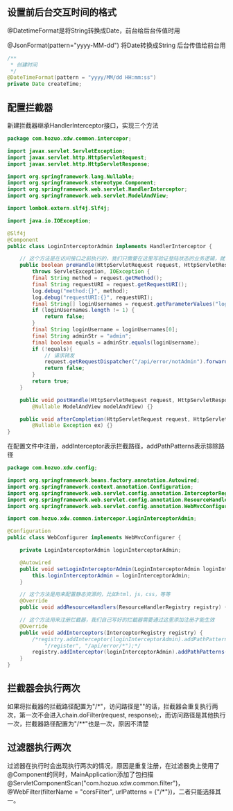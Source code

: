 ## 设置前后台交互时间的格式

@DatetimeFormat是将String转换成Date，前台给后台传值时用

@JsonFormat(pattern="yyyy-MM-dd")  将Date转换成String  后台传值给前台用

```java
/**
 * 创建时间
 */
@DateTimeFormat(pattern = "yyyy/MM/dd HH:mm:ss")
private Date createTime;
```

## 配置拦截器

新建拦截器继承HandlerInterceptor接口，实现三个方法

```java
package com.hozuo.xdw.common.intercepor;

import javax.servlet.ServletException;
import javax.servlet.http.HttpServletRequest;
import javax.servlet.http.HttpServletResponse;

import org.springframework.lang.Nullable;
import org.springframework.stereotype.Component;
import org.springframework.web.servlet.HandlerInterceptor;
import org.springframework.web.servlet.ModelAndView;

import lombok.extern.slf4j.Slf4j;

import java.io.IOException;

@Slf4j
@Component
public class LoginInterceptorAdmin implements HandlerInterceptor {

    // 这个方法是在访问接口之前执行的，我们只需要在这里写验证登陆状态的业务逻辑，就可以在用户调用指定接口之前验证登陆状态了
    public boolean preHandle(HttpServletRequest request, HttpServletResponse response, Object handler)
        throws ServletException, IOException {
        final String method = request.getMethod();
        final String requestURI = request.getRequestURI();
        log.debug("method:{}", method);
        log.debug("requestURI:{}", requestURI);
        final String[] loginUsernames = request.getParameterValues("loginUsername");
        if (loginUsernames.length != 1) {
            return false;
        }
        final String loginUsername = loginUsernames[0];
        final String adminStr = "admin";
        final boolean equals = adminStr.equals(loginUsername);
        if (!equals){
            // 请求转发
            request.getRequestDispatcher("/api/error/notAdmin").forward(request, response);
            return false;
        }
        return true;
    }

    public void postHandle(HttpServletRequest request, HttpServletResponse response, Object handler,
        @Nullable ModelAndView modelAndView) {}

    public void afterCompletion(HttpServletRequest request, HttpServletResponse response, Object handler,
        @Nullable Exception ex) {}
}
```

在配置文件中注册，addInterceptor表示拦截路径，addPathPatterns表示排除路径

```java
package com.hozuo.xdw.config;

import org.springframework.beans.factory.annotation.Autowired;
import org.springframework.context.annotation.Configuration;
import org.springframework.web.servlet.config.annotation.InterceptorRegistry;
import org.springframework.web.servlet.config.annotation.ResourceHandlerRegistry;
import org.springframework.web.servlet.config.annotation.WebMvcConfigurer;

import com.hozuo.xdw.common.intercepor.LoginInterceptorAdmin;

@Configuration
public class WebConfigurer implements WebMvcConfigurer {

    private LoginInterceptorAdmin loginInterceptorAdmin;

    @Autowired
    public void setLoginInterceptorAdmin(LoginInterceptorAdmin loginInterceptorAdmin) {
        this.loginInterceptorAdmin = loginInterceptorAdmin;
    }

    // 这个方法是用来配置静态资源的，比如html，js，css，等等
    @Override
    public void addResourceHandlers(ResourceHandlerRegistry registry) {}

    // 这个方法用来注册拦截器，我们自己写好的拦截器需要通过这里添加注册才能生效
    @Override
    public void addInterceptors(InterceptorRegistry registry) {
        /*registry.addInterceptor(loginInterceptorAdmin).addPathPatterns("/**").excludePathPatterns("/api/user/login",
            "/register", "/api/error/*");*/
        registry.addInterceptor(loginInterceptorAdmin).addPathPatterns("/api/user/register");
    }
}
```

## 拦截器会执行两次

如果将拦截器的拦截路径配置为"/*"，访问路径是""的话，拦截器会重复执行两次，第一次不会进入chain.doFilter(request, response);，而访问路径是其他执行一次，拦截器路径配置为"/**"也是一次，原因不清楚

## 过滤器执行两次

过滤器在执行时会出现执行两次的情况，原因是重复注册，在过滤器类上使用了@Component的同时，MainApplication添加了包扫描@ServletComponentScan("com.hozuo.xdw.common.filter")，@WebFilter(filterName = "corsFilter", urlPatterns = {"/*"})，二者只能选择其一。